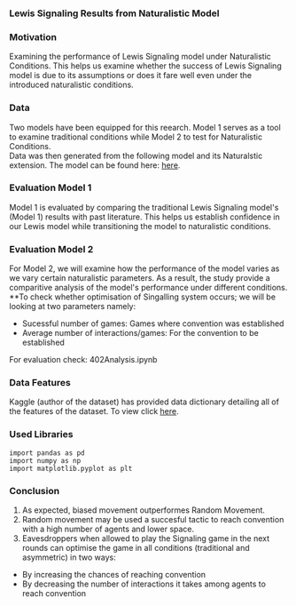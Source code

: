 ### Lewis Signaling Results from Naturalistic Model

### Motivation
Examining the performance of Lewis Signaling model under Naturalistic Conditions. This helps us examine whether the success of Lewis Signaling model is due to its assumptions or does it fare well even under the introduced naturalistic conditions.

### Data 
Two models have been equipped for this reearch. Model 1 serves as a tool to examine traditional conditions while Model 2 to test for Naturalistic Conditions.  <br>
Data was then  generated from the following model and its Naturalstic extension. The model can be found here: <a href="https://ccl.northwestern.edu/netlogo/models/SignalingGame"> here</a>.

### Evaluation Model 1
Model 1 is evaluated by comparing the traditional Lewis Signaling model's (Model 1) results with past literature. This helps us establish confidence in our Lewis model while transitioning the model to naturalistic conditions.

### Evaluation Model 2
For Model 2, we will examine how the performance of the model varies as we vary certain naturalistic parameters. As a result, the study provide a comparitive analysis of the model's performance under different conditions.<br>
**To check whether optimisation of Singalling system occurs; we will be looking at two parameters namely:
- Sucessful number of games: Games where convention was established
- Average number of interactions/games: For the convention to be established

For evaluation check:  402Analysis.ipynb 

### Data Features
Kaggle (author of the dataset) has provided data dictionary detailing all of the features of the dataset. To view click <a href="https://www.kaggle.com/competitions/house-prices-advanced-regression-techniques/data">here</a>. 

### Used Libraries 
```
import pandas as pd
import numpy as np
import matplotlib.pyplot as plt

 ```
 ### Conclusion
1. As expected, biased movement outperformes Random Movement.
2. Random movement may be used a succesful tactic to reach convention with a high number of agents and lower space. 
3. Eavesdroppers when allowed to play the Signaling game in the next rounds can optimise the game in all conditions (traditional and asymmetric) in two ways: 
 - By increasing the chances of reaching convention
 - By decreasing the number of interactions it takes among agents to reach convention
 ```

